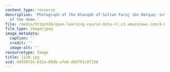 ```yaml
---
content_type: resource
description: 'Photograph of the Khanqah of Sultan Faraj ibn Barquq: interior detail
  of the dome.'
file: /media/https%3A/open-learning-course-data-rc.s3.amazonaws.com/4-615-the-architecture-of-cairo-spring-2002/4455072e632a80dbafedd89701c8f15d_1120.jpg
file_type: image/jpeg
image_metadata:
  caption: ''
  credit: ''
  image-alt: ''
resourcetype: Image
title: 1120.jpg
uid: 4455072e-632a-80db-afed-d89701c8f15d
---
```


